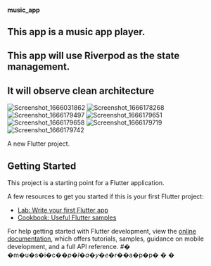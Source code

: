 #### music_app
## This app is a music app player. 
## This app will use Riverpod as the state management.
## It will observe clean architecture
![Screenshot_1666031862](https://user-images.githubusercontent.com/64620590/196682215-069168d5-9a52-4190-b4bd-bd00c2a5d3d3.png)
![Screenshot_1666178268](https://user-images.githubusercontent.com/64620590/196682221-3239ec42-6f7c-477c-bd53-6da1fb677fe3.png)
![Screenshot_1666179497](https://user-images.githubusercontent.com/64620590/196682223-eaa7b15e-5f8d-4653-8d54-c070339e9f70.png)
![Screenshot_1666179651](https://user-images.githubusercontent.com/64620590/196682228-86eb78d2-c7be-45af-9f26-a7a8f1c030c4.png)
![Screenshot_1666179658](https://user-images.githubusercontent.com/64620590/196682232-5bab7d5c-e558-410c-a848-ceb9de0e4336.png)
![Screenshot_1666179719](https://user-images.githubusercontent.com/64620590/196682245-65b6bbe7-493f-46c7-a756-d7f1f5d49c9d.png)
![Screenshot_1666179742](https://user-images.githubusercontent.com/64620590/196682263-35836b17-5ddd-4e82-923b-414cfd1bcc5d.png)


A new Flutter project.

## Getting Started

This project is a starting point for a Flutter application.

A few resources to get you started if this is your first Flutter project:

- [Lab: Write your first Flutter app](https://docs.flutter.dev/get-started/codelab)
- [Cookbook: Useful Flutter samples](https://docs.flutter.dev/cookbook)

For help getting started with Flutter development, view the
[online documentation](https://docs.flutter.dev/), which offers tutorials,
samples, guidance on mobile development, and a full API reference.
#� �m�u�s�i�c�_�p�l�a�y�e�r�_�a�p�p�
�
�
